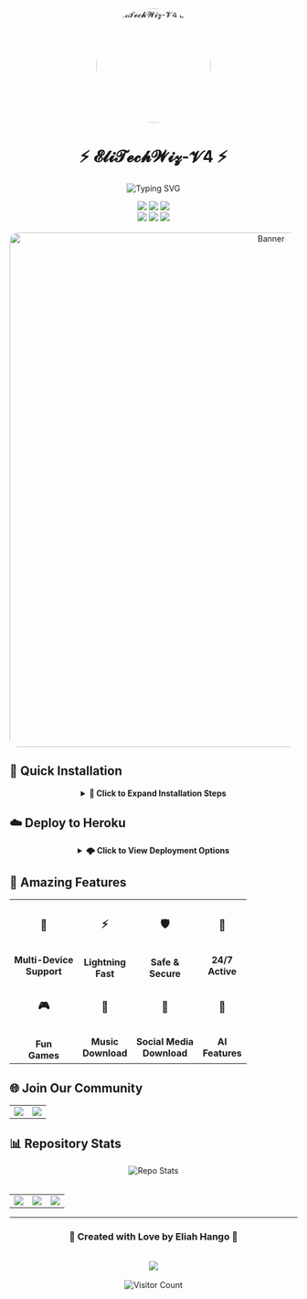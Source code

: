 <div align="center">

<img width="200" src="https://files.catbox.moe/vxxv26.jpeg" alt="𝓔𝓵𝓲𝓣𝓮𝓬𝓱𝓦𝓲𝔃-𝓥4 Logo" style="border-radius: 50%;"/>

# ⚡ 𝓔𝓵𝓲𝓣𝓮𝓬𝓱𝓦𝓲𝔃-𝓥4 ⚡
  
<p align="center">
  <img src="https://readme-typing-svg.demolab.com?font=Fira+Code&size=25&pause=1000&color=3CE0F7&center=true&vCenter=true&random=false&width=435&lines=THE+NEXT+GEN+WHATSAPP+BOT;MADE+WITH+%F0%9F%92%96+IN+TANZANIA" alt="Typing SVG" />
</p>

<div align="center">
  <img src="https://img.shields.io/badge/Version-4.0.0-blue?style=for-the-badge&logo=none" />
  <img src="https://img.shields.io/badge/Made_with-Node.js-green?style=for-the-badge&logo=node.js" />
  <img src="https://img.shields.io/badge/Maintained-Yes-cyan?style=for-the-badge&logo=maintenance" />
  <br>
  <img src="https://img.shields.io/github/license/Eliahhango/EliTechWiz-V4?style=for-the-badge&logo=license&color=green" />
  <img src="https://img.shields.io/github/stars/Eliahhango/EliTechWiz-V4?style=for-the-badge&logo=github&color=yellow" />
  <img src="https://img.shields.io/github/forks/Eliahhango/EliTechWiz-V4?style=for-the-badge&logo=github&color=orange" />
</div>

<br>

<img width="900" height="auto" src="https://files.catbox.moe/vxxv26.jpeg" alt="Banner" style="border-radius: 15px;"/>

</div>

## 🚀 Quick Installation

<div align="center">
  <details>
    <summary><b>📱 Click to Expand Installation Steps</b></summary>
    <br>
    <table>
      <tr>
        <th>Step</th>
        <th>Action</th>
        <th>Link</th>
      </tr>
      <tr>
        <td>1️⃣</td>
        <td><b>Fork Repository</b></td>
        <td>
          <a href="https://github.com/Eliahhango/EliTechWiz-V4/fork">
            <img src="https://img.shields.io/badge/Fork_Now-black?style=for-the-badge&logo=github" width="120px">
          </a>
        </td>
      </tr>
      <tr>
        <td>2️⃣</td>
        <td><b>Get Pairing Code</b></td>
        <td>
          <a href="https://pairingsite-a5bc23ed8b1e.herokuapp.com/pair">
            <img src="https://img.shields.io/badge/Get_Code-blue?style=for-the-badge&logo=whatsapp" width="120px">
          </a>
        </td>
      </tr>
      <tr>
        <td>3️⃣</td>
        <td><b>Scan QR Code</b></td>
        <td>
          <a href="https://pairingsite-a5bc23ed8b1e.herokuapp.com/eliahqr">
            <img src="https://img.shields.io/badge/Scan_QR-purple?style=for-the-badge&logo=qrcode" width="120px">
          </a>
        </td>
      </tr>
    </table>
  </details>
</div>

## ☁️ Deploy to Heroku

<div align="center">
  <details>
    <summary><b>🌩️ Click to View Deployment Options</b></summary>
    <br>
    <table align="center">
      <tr>
        <td>
          <a href="https://signup.heroku.com">
            <img src="https://img.shields.io/badge/🔰_CREATE_HEROKU_ACCOUNT-purple?style=for-the-badge&logo=heroku" width="300px">
          </a>
        </td>
        <td>
          <a href="https://dashboard.heroku.com/new?template=https://github.com/Eliahhango/EliTechWiz-V4/tree/main">
            <img src="https://img.shields.io/badge/⚡_DEPLOY_TO_HEROKU-blue?style=for-the-badge&logo=heroku" width="300px">
          </a>
        </td>
      </tr>
    </table>
  </details>
</div>

## 🌟 Amazing Features

<div align="center">
  <table>
    <tr>
      <td align="center"><h3>🔄</h3><br><b>Multi-Device<br>Support</b></td>
      <td align="center"><h3>⚡</h3><br><b>Lightning<br>Fast</b></td>
      <td align="center"><h3>🛡️</h3><br><b>Safe &<br>Secure</b></td>
      <td align="center"><h3>🔋</h3><br><b>24/7<br>Active</b></td>
    </tr>
    <tr>
      <td align="center"><h3>🎮</h3><br><b>Fun<br>Games</b></td>
      <td align="center"><h3>🎵</h3><br><b>Music<br>Download</b></td>
      <td align="center"><h3>📱</h3><br><b>Social Media<br>Download</b></td>
      <td align="center"><h3>🤖</h3><br><b>AI<br>Features</b></td>
    </tr>
  </table>
</div>

## 🌐 Join Our Community

<div align="center">
  <table>
    <tr>
      <td>
        <a href="https://whatsapp.com/channel/0029VaeEYF0BvvsZpaTPfL2s">
          <img src="https://img.shields.io/badge/JOIN-WHATSAPP_CHANNEL-2AAB46?style=for-the-badge&logo=whatsapp&logoColor=white">
        </a>
      </td>
      <td>
        <a href="https://www.youtube.com/@eliahhango">
          <img src="https://img.shields.io/badge/SUBSCRIBE-YOUTUBE_CHANNEL-FF0000?style=for-the-badge&logo=youtube&logoColor=white">
        </a>
      </td>
    </tr>
  </table>
</div>

## 📊 Repository Stats

<div align="center">
  <img src="https://github-readme-stats.vercel.app/api/pin/?username=Eliahhango&repo=EliTechWiz-V4&theme=tokyonight&hide_border=true" alt="Repo Stats">
</div>

<br>

<div align="center">
  <table>
    <tr>
      <td>
        <img src="https://img.shields.io/github/last-commit/Eliahhango/EliTechWiz-V4?style=for-the-badge&logo=github&color=blue">
      </td>
      <td>
        <img src="https://img.shields.io/github/issues/Eliahhango/EliTechWiz-V4?style=for-the-badge&logo=github&color=red">
      </td>
      <td>
        <img src="https://img.shields.io/github/contributors/Eliahhango/EliTechWiz-V4?style=for-the-badge&logo=github&color=green">
      </td>
    </tr>
  </table>
</div>

---

<div align="center">
  <h3>💝 Created with Love by Eliah Hango 💝</h3>
  <br>
  <a href="https://github.com/Eliahhango">
    <img src="https://img.shields.io/badge/Follow_@Eliahhango-black?style=for-the-badge&logo=github&logoColor=white">
  </a>
  <br><br>
  <img src="https://profile-counter.glitch.me/EliTechWiz-V4/count.svg" alt="Visitor Count">
</div>
